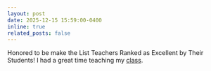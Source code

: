 ```yaml
---
layout: post
date: 2025-12-15 15:59:00-0400
inline: true
related_posts: false
---
```


Honored to be make the List Teachers Ranked as Excellent by Their Students! I had a great time teaching my [class](https://talaugust.github.io/CS598LIC-Spr2025/). 